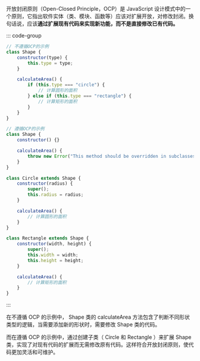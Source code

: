 开放封闭原则（Open-Closed Principle，OCP）是 JavaScript 设计模式中的一个原则，它指出软件实体（类、模块、函数等）应该对扩展开放，对修改封闭。换句话说，应该**通过扩展现有代码来实现新功能，而不是直接修改已有代码。**

::: code-group

```js [1.没有遵循OCP的不良示例：]
// 不遵循OCP的示例
class Shape {
	constructor(type) {
		this.type = type;
	}

	calculateArea() {
		if (this.type === "circle") {
			// 计算圆形的面积
		} else if (this.type === "rectangle") {
			// 计算矩形的面积
		}
	}
}
```

```js [2.遵循OCP的良好示例：]
// 遵循OCP的示例
class Shape {
	constructor() {}

	calculateArea() {
		throw new Error("This method should be overridden in subclasses");
	}
}

class Circle extends Shape {
	constructor(radius) {
		super();
		this.radius = radius;
	}

	calculateArea() {
		// 计算圆形的面积
	}
}

class Rectangle extends Shape {
	constructor(width, height) {
		super();
		this.width = width;
		this.height = height;
	}

	calculateArea() {
		// 计算矩形的面积
	}
}
```

:::

在不遵循 OCP 的示例中， Shape 类的 calculateArea 方法包含了判断不同形状类型的逻辑，当需要添加新的形状时，需要修改 Shape 类的代码。

而在遵循 OCP 的示例中，通过创建子类（ Circle 和 Rectangle ）来扩展 Shape 类，实现了对现有代码的扩展而无需修改原有代码。这样符合开放封闭原则，使代码更加灵活和可维护。
